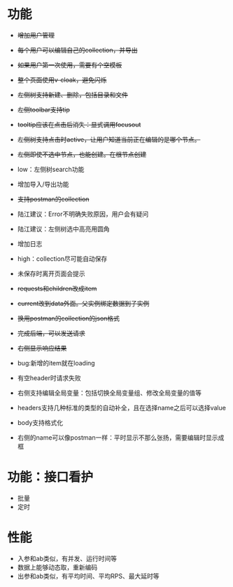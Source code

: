# 功能

* ~~增加用户管理~~
* ~~每个用户可以编辑自己的collection，并导出~~
* ~~如果用户第一次使用，需要有个空模板~~

* ~~整个页面使用v-cloak，避免闪烁~~

* ~~左侧树支持新建、删除，包括目录和文件~~
* ~~左侧toolbar支持tip~~
* ~~tooltip应该在点击后消失：显式调用focusout~~
* ~~左侧树支持点击时active，让用户知道当前正在编辑的是哪个节点。~~
* ~~左侧即使不选中节点，也能创建。在根节点创建~~
* low：左侧树search功能
* 增加导入/导出功能
* ~~支持postman的collection~~
* 陆江建议：Error不明确失败原因，用户会有疑问
* 陆江建议：左侧树选中高亮用圆角

* 增加日志
* high：collection尽可能自动保存
* 未保存时离开页面会提示

* ~~requests和children改成item~~
* ~~current改到data外面。父实例绑定数据到子实例~~

* ~~换用postman的collection的json格式~~
* ~~完成后端，可以发送请求~~

* ~~右侧显示响应结果~~
* bug:新增的item就在loading
* 有空header时请求失败
* 右侧支持编辑全局变量：包括切换全局变量组、修改全局变量的值等
* headers支持几种标准的类型的自动补全，且在选择name之后可以选择value
* body支持格式化
* 右侧的name可以像postman一样：平时显示不那么张扬，需要编辑时显示成框

# 功能：接口看护

* 批量
* 定时

# 性能

* 入参和ab类似，有并发、运行时间等
* 数据上能够动态取，重新编码
* 出参和ab类似，有平均时间、平均RPS、最大延时等

